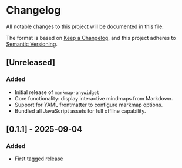 # Changelog

All notable changes to this project will be documented in this file.

The format is based on [Keep a Changelog](https://keepachangelog.com/en/1.1.0/),
and this project adheres to [Semantic Versioning](https://semver.org/spec/v2.0.0.html).

## [Unreleased]

### Added

- Initial release of `markmap-anywidget`
- Core functionality: display interactive mindmaps from Markdown.
- Support for YAML frontmatter to configure markmap options.
- Bundled all JavaScript assets for full offline capability.

## [0.1.1] - 2025-09-04

### Added

- First tagged release